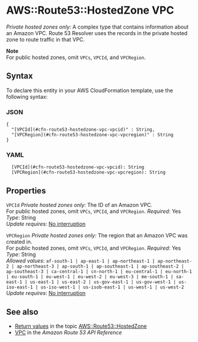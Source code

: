 # AWS::Route53::HostedZone VPC<a name="aws-properties-route53-hostedzone-vpc"></a>

_Private hosted zones only:_ A complex type that contains information about an Amazon VPC\. Route 53 Resolver uses the records in the private hosted zone to route traffic in that VPC\.

**Note**  
For public hosted zones, omit `VPCs`, `VPCId`, and `VPCRegion`\.

## Syntax<a name="aws-properties-route53-hostedzone-vpc-syntax"></a>

To declare this entity in your AWS CloudFormation template, use the following syntax:

### JSON<a name="aws-properties-route53-hostedzone-vpc-syntax.json"></a>

```
{
  "[VPCId](#cfn-route53-hostedzone-vpc-vpcid)" : String,
  "[VPCRegion](#cfn-route53-hostedzone-vpc-vpcregion)" : String
}
```

### YAML<a name="aws-properties-route53-hostedzone-vpc-syntax.yaml"></a>

```
  [VPCId](#cfn-route53-hostedzone-vpc-vpcid): String
  [VPCRegion](#cfn-route53-hostedzone-vpc-vpcregion): String
```

## Properties<a name="aws-properties-route53-hostedzone-vpc-properties"></a>

`VPCId` <a name="cfn-route53-hostedzone-vpc-vpcid"></a>
_Private hosted zones only:_ The ID of an Amazon VPC\.  
For public hosted zones, omit `VPCs`, `VPCId`, and `VPCRegion`\.
_Required_: Yes  
_Type_: String  
_Update requires_: [No interruption](https://docs.aws.amazon.com/AWSCloudFormation/latest/UserGuide/using-cfn-updating-stacks-update-behaviors.html#update-no-interrupt)

`VPCRegion` <a name="cfn-route53-hostedzone-vpc-vpcregion"></a>
_Private hosted zones only:_ The region that an Amazon VPC was created in\.  
For public hosted zones, omit `VPCs`, `VPCId`, and `VPCRegion`\.
_Required_: Yes  
_Type_: String  
_Allowed values_: `af-south-1 | ap-east-1 | ap-northeast-1 | ap-northeast-2 | ap-northeast-3 | ap-south-1 | ap-southeast-1 | ap-southeast-2 | ap-southeast-3 | ca-central-1 | cn-north-1 | eu-central-1 | eu-north-1 | eu-south-1 | eu-west-1 | eu-west-2 | eu-west-3 | me-south-1 | sa-east-1 | us-east-1 | us-east-2 | us-gov-east-1 | us-gov-west-1 | us-iso-east-1 | us-iso-west-1 | us-isob-east-1 | us-west-1 | us-west-2`  
_Update requires_: [No interruption](https://docs.aws.amazon.com/AWSCloudFormation/latest/UserGuide/using-cfn-updating-stacks-update-behaviors.html#update-no-interrupt)

## See also<a name="aws-properties-route53-hostedzone-vpc--seealso"></a>

- [Return values](https://docs.aws.amazon.com/AWSCloudFormation/latest/UserGuide/aws-resource-route53-hostedzone.html#aws-resource-route53-hostedzone-return-values) in the topic [AWS::Route53::HostedZone](https://docs.aws.amazon.com/AWSCloudFormation/latest/UserGuide/aws-resource-route53-hostedzone.html)
- [VPC](https://docs.aws.amazon.com/Route53/latest/APIReference/API_VPC.html) in the _Amazon Route 53 API Reference_
